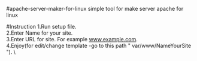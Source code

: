 #apache-server-maker-for-linux 
simple tool for make server apache for linux 

#Instruction
1.Run setup file.\
2.Enter Name for your site.\
3.Enter URL for site. For example www.example.com. \
4.Enjoy(for edit/change template -go to this path " var/www/NameYourSite "). \
